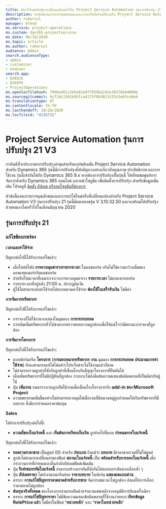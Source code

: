 ```yaml
---
title: มีอะไรใหม่หรือมีการเปลี่ยนแปลงอะไรใน Project Service Automation รุ่นการปรับปรุง 21 V3
description: หัวข้อนี้แสดงรายการคุณลักษณะและการแก้ไขที่พร้อมใช้งานใน Project Service Automation รุ่นการปรับปรุง 21 V3
author: ruhercul
manager: kfend
ms.service: project-operations
ms.custom: dyn365-projectservice
ms.date: 06/19/2020
ms.topic: article
ms.author: ruhercul
audience: Admin
search.audienceType:
- admin
- customizer
- enduser
search.app:
- D365CE
- D365PS
- ProjectOperations
ms.openlocfilehash: 799be481c365e82e8ffb59ba242e30378644008b
ms.sourcegitcommit: 4cf1dc1561b92fca4175f0b3813133c5e63ce8e6
ms.translationtype: HT
ms.contentlocale: th-TH
ms.lasthandoff: 10/28/2020
ms.locfileid: "4126731"
---
```

# <a name="project-service-automation-update-release-21-v3"></a>Project Service Automation รุ่นการปรับปรุง 21 V3

เรายินดีที่จะประกาศการปรับปรุงล่าสุดสำหรับแอปพลิเคชัน Project Service Automation สำหรับ Dynamics 365 รุ่นนี้มีการปรับปรุงที่สำคัญบางอย่างเกี่ยวกับคุณภาพ ประสิทธิภาพ และการใช้งาน รุ่นนี้เข้ากันได้กับ Dynamics 365 9.x หากต้องการปรับปรุงเป็นรุ่นนี้ ให้เยี่ยมชมศูนย์การจัดการสำหรับ Dynamics 365 ออนไลน์ และหน้าโซลูชัน เพื่อติดตั้งการปรับปรุง สำหรับข้อมูลเพิ่มเติม โปรดดูที่ [ติดตั้ง อัปเดต หรือลบโซลูชันที่ต้องการ](https://docs.microsoft.com/power-platform/admin/install-remove-preferred-solution)

หัวข้อนี้แสดงรายการคุณลักษณะและการแก้ไขใหม่หรือที่เปลี่ยนแปลงสำหรับ Project Service Automation V3 รุ่นการปรับปรุง 21 รุ่นนี้มีหมายเลขรุ่น V 3.10.32.50 และจะพร้อมให้ปรับปรุงด้วยตนเองโดยทั่วไปในเดือนมิถุนายน 2020

## <a name="update-release-21"></a>รุ่นการปรับปรุง 21

### <a name="bug-fixes"></a>แก้ไขข้อบกพร่อง

**เวลาและค่าใช้จ่าย**

ปัญหาต่อไปนี้ได้รับการแก้ไขแล้ว:

- เมื่อโฮสต์ไฟล์ **การควบคุมตารางรายการเวลา** ในแดชบอร์ด กริดไม่ใช้ความกว้างเต็มของคอนเทนเนอร์กริดแดชบอร์ด
- สำหรับโซนเวลาที่เฉพาะเจาะจงการควบคุมตาราง **รายการเวลา** ไม่แสดงเรกคอร์ด
- รายการเวลาที่อยู่หลัง 21:00 น. ปรากฏผิดวัน
- ผู้ใช้ไม่สามารถส่งค่าใช้จ่ายได้หากหมวดค่าใช้จ่าย **ต้องใช้ใบเสร็จรับเงิน** ไม่มีค่า

**การจัดการทรัพยากร**

ปัญหาต่อไปนี้ได้รับการแก้ไขแล้ว:

- การจองที่ไม่ใช้งานจะแสดงในมุมมอง **การกระทบยอด**
- การเติมเต็มทรัพยากรทั่วไปขาดการตรวจสอบความถูกต้องเพื่อให้แน่ใจว่ามีสถานะการจองที่ถูกต้อง

**การจัดการโครงการ**

ปัญหาต่อไปนี้ได้รับการแก้ไขแล้ว:

- แบบฟอร์มกริด **โครงการ** (**การมอบหมายทรัพยากร** **งาน** มุมมอง **การกระทบยอด** **ประมาณการค่าใช้จ่าย**) ยังคงสามารถแก้ไขได้แม้ว่าโปรเจ็กต์จะไม่ใช้งานแล้วก็ตาม
- ไม่สามารถรวมลูกค้าที่ซ้ำกับลูกค้าที่เชื่อมโยงกับสัญญาโครงการที่ยืนยันได้
- เมื่อเพิ่มทรัพยากรที่ไม่มีปฏิทินที่ถูกต้อง ระบบจะไม่ส่งคืนข้อความแสดงข้อผิดพลาดที่เป็นมิตรกับผู้ใช้
- ปุ่ม **เพิ่มงาน** บนตารางงานถูกเปิดใช้งานเมื่อเชื่อมโยงโครงการกับ **add-in ของ Microsoft Project**
- ความพยายามเพิ่มขึ้นอย่างไม่สามารถควบคุมได้เมื่องานที่มีหมวดหมู่ถูกกำหนดให้กับทรัพยากรที่มีบทบาท ซึ่งมีการกำหนดราคาต้นทุน

**Sales**

ได้ทำการปรับปรุงต่อไปนี้:

- **ความถี่ของใบแจ้งหนี้** และ **เริ่มต้นการเรียกเก็บเงิน** ถูกย้ายไปที่แถบ **กำหนดการใบแจ้งหนี้**

ปัญหาต่อไปนี้ได้รับการแก้ไขแล้ว:

- **ยอดรวมราคาขาย** เป็นศูนย์ (0) สำหรับ **ประเภท** ถึงแม้ว่า **บทบาท** มีราคาขายรวมที่ไม่ใช่ศูนย์
- ลูกค้าไม่สามารถเปลี่ยนค่าของฟิลด์ **สถานะใบแจ้งหนี้** เป็น **พร้อมสำหรับการออกใบแจ้งหนี้** เมื่อกระบวนการที่กำหนดเองอื่นกำลังอัปเดตฟิลด์เพิ่มเติม
- ปุ่ม **รีเฟรชบรรทัดใบแจ้งหนี้** สามารถสร้างบรรทัดที่ซ้ำกันได้หลายบรรทัดหากเลือกซ้ำ ๆ
- ปุ่ม **อัปเดตราคา** ไม่ทำงานบนกริดย่อย **ราคาบทบาท** ในฟอร์ม **แสดงผลแบบด่วน**
- ตรรกะ **การแก้ไขปัญหาราคาตลาดสำหรับการขาย** จัดการเขตเวลาไม่ถูกต้อง ส่งผลให้การเลือกราคาตลาดไม่ถูกต้อง
- **ต้นทุนจริงทั้งหมด** ของโครงการสามารถปิดด้วยจำนวนเศษหลังจากอนุมัติการป้อนครั้งเดียว
- ตรรกะ **การแก้ไขปัญหาราคา** ไม่มีข้อความแสดงข้อผิดพลาดที่ใช้งานง่ายหาก **เรียกข้อมูล RolePrice แล้ว** ไม่มีค่าในฟิลด์ **'หน่วยหลัก'** และ **'ราคาในหน่วยหลัก'**
